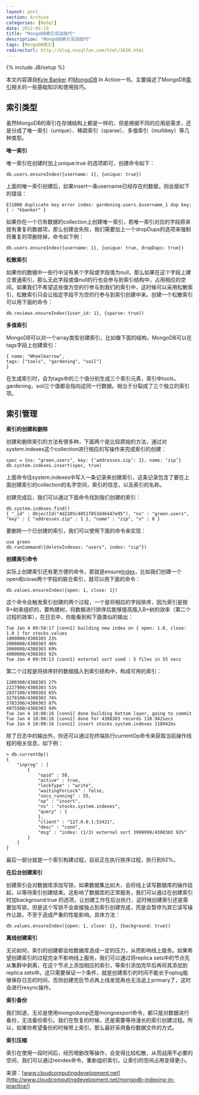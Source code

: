 ```yaml
---
layout: post
section: Archive
categories: [NoSql]
date: 2012-05-19
title: "MongoDB索引实战技巧"
description: "MongoDB索引实战技巧"
tags: [MongoDB索引]
redirecturl: http://blog.nosqlfan.com/html/3656.html
---
```

{% include JB/setup %}

本文内容源自[Kyle Banker](http://www.manning.com/banker/) 的[MongoDB](http://blog.nosqlfan.com/tags/mongodb "查看 MongoDB 的全部文章")
In Action一书。主要描述了MongoDB[索引](http://blog.nosqlfan.com/tags/%e7%b4%a2%e5%bc%95 "查看 索引 的全部文章")相关的一些基础知识和使用技巧。

索引类型
--------
虽然MongoDB的索引在存储结构上都是一样的，但是根据不同的应用层需求，还是分成了唯一索引（unique）、稀疏索引（sparse）、多值索引（multikey）等几种类型。

**唯一索引**

唯一索引在创建时加上unique:true 的选项即可，创建命令如下：

    db.users.ensureIndex({username: 1}, {unique: true})

上面的唯一索引创建后，如果insert一条username已经存在的数据，则会报如下的错误：

    E11000 duplicate key error index: gardening.users.$username_1 dup key: { : "kbanker" }

如果你在一个已有数据的collection上创建唯一索引，若唯一索引对应的字段原来就有重复的数据项，那么创建会失败，我们需要加上一个dropDups的选项来强制将重复的项删除掉，命令如下例：

    db.users.ensureIndex({username: 1}, {unique: true, dropDups: true})

**松散索引**

如果你的数据中一些行中没有某个字段或字段值为null，那么如果在这个字段上建立普通索引，那么无此字段或值null的行也会参与到索引结构中，占用相应的空间。如果我们不希望这些值为空的行参与到我们的索引中，这时候可以采用松散索引，松散索引只会让指定字段不为空的行参与到索引创建中来。创建一个松散索引可以用下面的命令：

    db.reviews.ensureIndex({user_id: 1}, {sparse: true})

**多值索引**

MongoDB可以对一个array类型创建索引，比如像下面的结构，MongoDB可以在tags字段上创建索引：

    { name: "Wheelbarrow",
    tags: ["tools", "gardening", "soil"]
    }

在生成索引时，会为tags中的三个值分别生成三个索引元素，索引中tools，gardening，soil三个值都会指向这同一行数据。相当于分裂成了三个独立的索引项。

索引管理
--------

**索引的创建和删除**

创建和删除索引的方法有很多种，下面两个是比较原始的方法，通过对system.indexes这个collection进行相应的写操作来完成索引的创建：

    spec = {ns: "green.users", key: {‘addresses.zip’: 1}, name: ‘zip’}
    db.system.indexes.insert(spec, true)

上面命令往system.indexes中写入一条记录来创建索引，这条记录包含了要在上面创建索引的collection的名字空间，索引的信息，以及索引的名称。

创建完成后，我们可以通过下面命令找到我们创建的索引：

    db.system.indexes.find()
    { "_id" : ObjectId("4d2205c4051f853d46447e95"), "ns" : "green.users",
    "key" : { "addresses.zip" : 1 }, "name" : "zip", "v" : 0 }

要删除一个已创建的索引，我们可以使用下面的命令来实现：

    use green
    db.runCommand({deleteIndexes: "users", index: "zip"})

**创建索引命令**

实际上创建索引还有更方便的命令，那就是ensure[Index](http://blog.nosqlfan.com/tags/index "查看 Index 的全部文章")，比如我们创建一个open和close两个字段的联合索引，就可以用下面的命令：

    db.values.ensureIndex({open: 1, close: 1})

这个命令会触发索引创建的两个过程，一个是将相应的字段排序，因为索引是按B+树来组织的，要构建树，将数据进行排序后能够提高插入B+树的效率（第二个过程的效率），在日志中，你能看到和下面类似的输出：

    Tue Jan 4 09:58:17 [conn1] building new index on { open: 1.0, close: 1.0 } for stocks.values
    1000000/4308303 23%
    2000000/4308303 46%
    3000000/4308303 69%
    4000000/4308303 92%
    Tue Jan 4 09:59:13 [conn1] external sort used : 5 files in 55 secs

第二个过程是将排序好的数据插入到索引结构中，构成可用的索引：

    1200300/4308303 27%
    2227900/4308303 51%
    2837100/4308303 65%
    3278100/4308303 76%
    3783300/4308303 87%
    4075500/4308303 94%
    Tue Jan 4 10:00:16 [conn1] done building bottom layer, going to commit
    Tue Jan 4 10:00:16 [conn1] done for 4308303 records 118.942secs
    Tue Jan 4 10:00:16 [conn1] insert stocks.system.indexes 118942ms

除了日志中的输出外，你还可以通过在终端执行currentOp命令来获取当前操作线程的相关信息，如下例：

    > db.currentOp()
    {
        "inprog" : [
            {
                "opid" : 58,
                "active" : true,
                "lockType" : "write",
                "waitingForLock" : false,
                "secs_running" : 55,
                "op" : "insert",
                "ns" : "stocks.system.indexes",
                "query" : {
                },
                "client" : "127.0.0.1:53421",
                "desc" : "conn",
                "msg" : "index: (1/3) external sort 3999999/4308303 92%"
            }
        ]
    }

最后一部分就是一个索引构建过程，目前正在执行排序过程，执行到92%。

**在后台创建索引**

创建索引会对数据库添加写锁，如果数据集比如大，会将线上读写数据库的操作挂起，以等待索引创建结束。这影响了数据库的正常服务，我们可以通过在创建索引时加background:true
的选项，让创建工作在后台执行，这时候创建索引还是需要加写锁，但是这个写锁不会直接独占到索引创建完成，而是会暂停为其它读写操作让路，不至于造成严重的性能影响。具体方法：

    db.values.ensureIndex({open: 1, close: 1}, {background: true})

**离线创建索引**

无论如何，索引的创建都会给数据库造成一定的压力，从而影响线上服务。如果希望创建索引的过程完全不影响线上服务，我们可以通过将replica
sets中的节点先从集群中剥离，在这个节点上添加相应的索引，等索引添加完毕后再将其添加到replica
sets中。这只需要保证一个条件，就是创建索引的时间不能长于oplog能够保存日志的时间，否则创建完后节点再上线发现再也无法追上primary了，这时会进行resync操作。

**索引备份**

我们知道，无论是使用mongodump还是mongoexport命令，都只是对数据进行备份，无法备份索引。我们在恢复的时候，还是需要等待漫长的索引创建过程。所以，如果你希望备份的时候带上索引，那么最好采用备份数据文件的方式。

**索引压缩**

索引在使用一段时间后，经历增删改等操作，会变得比较松散，从而战用不必要的空间，我们可以通过reindex命令，重新组织索引，让索引的空间占用变得更小。

来源：[www.cloudcomputingdevelopment.net](http://www.cloudcomputingdevelopment.net/mongodb-indexing-in-practice/)
